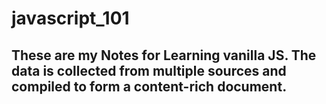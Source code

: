 # javascript_101
## These are my Notes for Learning vanilla JS. The data is collected from multiple sources and compiled to form a content-rich document.
